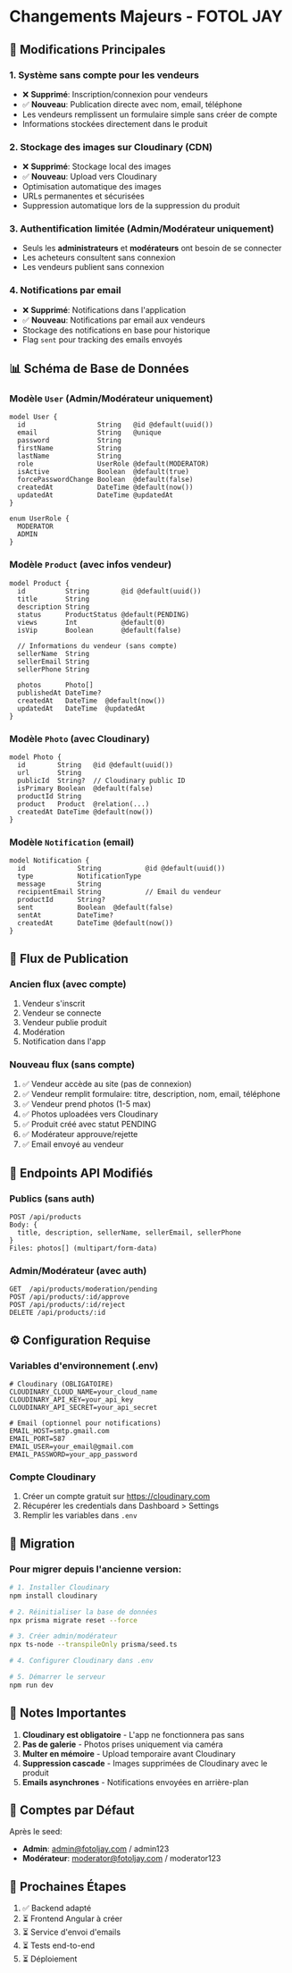 # Changements Majeurs - FOTOL JAY

## 🎯 Modifications Principales

### 1. **Système sans compte pour les vendeurs**
- ❌ **Supprimé**: Inscription/connexion pour vendeurs
- ✅ **Nouveau**: Publication directe avec nom, email, téléphone
- Les vendeurs remplissent un formulaire simple sans créer de compte
- Informations stockées directement dans le produit

### 2. **Stockage des images sur Cloudinary (CDN)**
- ❌ **Supprimé**: Stockage local des images
- ✅ **Nouveau**: Upload vers Cloudinary
- Optimisation automatique des images
- URLs permanentes et sécurisées
- Suppression automatique lors de la suppression du produit

### 3. **Authentification limitée (Admin/Modérateur uniquement)**
- Seuls les **administrateurs** et **modérateurs** ont besoin de se connecter
- Les acheteurs consultent sans connexion
- Les vendeurs publient sans connexion

### 4. **Notifications par email**
- ❌ **Supprimé**: Notifications dans l'application
- ✅ **Nouveau**: Notifications par email aux vendeurs
- Stockage des notifications en base pour historique
- Flag `sent` pour tracking des emails envoyés

## 📊 Schéma de Base de Données

### Modèle `User` (Admin/Modérateur uniquement)
```prisma
model User {
  id                  String   @id @default(uuid())
  email               String   @unique
  password            String
  firstName           String
  lastName            String
  role                UserRole @default(MODERATOR)
  isActive            Boolean  @default(true)
  forcePasswordChange Boolean  @default(false)
  createdAt           DateTime @default(now())
  updatedAt           DateTime @updatedAt
}

enum UserRole {
  MODERATOR
  ADMIN
}
```

### Modèle `Product` (avec infos vendeur)
```prisma
model Product {
  id          String        @id @default(uuid())
  title       String
  description String
  status      ProductStatus @default(PENDING)
  views       Int           @default(0)
  isVip       Boolean       @default(false)
  
  // Informations du vendeur (sans compte)
  sellerName  String
  sellerEmail String
  sellerPhone String
  
  photos      Photo[]
  publishedAt DateTime?
  createdAt   DateTime  @default(now())
  updatedAt   DateTime  @updatedAt
}
```

### Modèle `Photo` (avec Cloudinary)
```prisma
model Photo {
  id        String   @id @default(uuid())
  url       String
  publicId  String?  // Cloudinary public ID
  isPrimary Boolean  @default(false)
  productId String
  product   Product  @relation(...)
  createdAt DateTime @default(now())
}
```

### Modèle `Notification` (email)
```prisma
model Notification {
  id             String           @id @default(uuid())
  type           NotificationType
  message        String
  recipientEmail String           // Email du vendeur
  productId      String?
  sent           Boolean  @default(false)
  sentAt         DateTime?
  createdAt      DateTime @default(now())
}
```

## 🔄 Flux de Publication

### Ancien flux (avec compte)
1. Vendeur s'inscrit
2. Vendeur se connecte
3. Vendeur publie produit
4. Modération
5. Notification dans l'app

### Nouveau flux (sans compte)
1. ✅ Vendeur accède au site (pas de connexion)
2. ✅ Vendeur remplit formulaire: titre, description, nom, email, téléphone
3. ✅ Vendeur prend photos (1-5 max)
4. ✅ Photos uploadées vers Cloudinary
5. ✅ Produit créé avec statut PENDING
6. ✅ Modérateur approuve/rejette
7. ✅ Email envoyé au vendeur

## 📡 Endpoints API Modifiés

### Publics (sans auth)
```
POST /api/products
Body: {
  title, description, sellerName, sellerEmail, sellerPhone
}
Files: photos[] (multipart/form-data)
```

### Admin/Modérateur (avec auth)
```
GET  /api/products/moderation/pending
POST /api/products/:id/approve
POST /api/products/:id/reject
DELETE /api/products/:id
```

## ⚙️ Configuration Requise

### Variables d'environnement (.env)
```env
# Cloudinary (OBLIGATOIRE)
CLOUDINARY_CLOUD_NAME=your_cloud_name
CLOUDINARY_API_KEY=your_api_key
CLOUDINARY_API_SECRET=your_api_secret

# Email (optionnel pour notifications)
EMAIL_HOST=smtp.gmail.com
EMAIL_PORT=587
EMAIL_USER=your_email@gmail.com
EMAIL_PASSWORD=your_app_password
```

### Compte Cloudinary
1. Créer un compte gratuit sur https://cloudinary.com
2. Récupérer les credentials dans Dashboard > Settings
3. Remplir les variables dans `.env`

## 🚀 Migration

### Pour migrer depuis l'ancienne version:
```bash
# 1. Installer Cloudinary
npm install cloudinary

# 2. Réinitialiser la base de données
npx prisma migrate reset --force

# 3. Créer admin/modérateur
npx ts-node --transpileOnly prisma/seed.ts

# 4. Configurer Cloudinary dans .env

# 5. Démarrer le serveur
npm run dev
```

## 📝 Notes Importantes

1. **Cloudinary est obligatoire** - L'app ne fonctionnera pas sans
2. **Pas de galerie** - Photos prises uniquement via caméra
3. **Multer en mémoire** - Upload temporaire avant Cloudinary
4. **Suppression cascade** - Images supprimées de Cloudinary avec le produit
5. **Emails asynchrones** - Notifications envoyées en arrière-plan

## 🔐 Comptes par Défaut

Après le seed:
- **Admin**: admin@fotoljay.com / admin123
- **Modérateur**: moderator@fotoljay.com / moderator123

## 📱 Prochaines Étapes

1. ✅ Backend adapté
2. ⏳ Frontend Angular à créer
3. ⏳ Service d'envoi d'emails
4. ⏳ Tests end-to-end
5. ⏳ Déploiement
